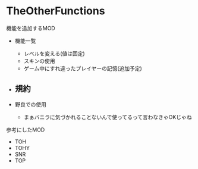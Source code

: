 # TheOtherFunctions
機能を追加するMOD
- 機能一覧
  - レベルを変える(値は固定)
  - スキンの使用
  - ゲーム中にすれ違ったプレイヤーの記憶(追加予定)

- 規約
  - 

- 野良での使用
  - まぁバニラに気づかれることないんで使ってるって言わなきゃOKじゃね

参考にしたMOD
- TOH
- TOHY
- SNR
- TOP
